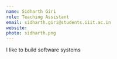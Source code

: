 ```yaml
---
name: Sidharth Giri
role: Teaching Assistant
email: sidharth.giri@students.iiit.ac.in
website:
photo: sidharth.png
---
```


I like to build software systems

